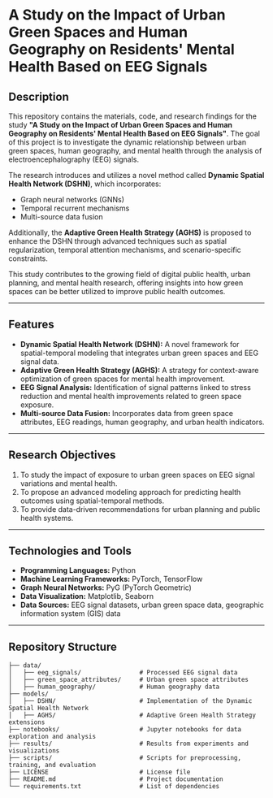 # A Study on the Impact of Urban Green Spaces and Human Geography on Residents' Mental Health Based on EEG Signals  


## Description  

This repository contains the materials, code, and research findings for the study **"A Study on the Impact of Urban Green Spaces and Human Geography on Residents' Mental Health Based on EEG Signals"**. The goal of this project is to investigate the dynamic relationship between urban green spaces, human geography, and mental health through the analysis of electroencephalography (EEG) signals.  

The research introduces and utilizes a novel method called **Dynamic Spatial Health Network (DSHN)**, which incorporates:  
- Graph neural networks (GNNs)  
- Temporal recurrent mechanisms  
- Multi-source data fusion  

Additionally, the **Adaptive Green Health Strategy (AGHS)** is proposed to enhance the DSHN through advanced techniques such as spatial regularization, temporal attention mechanisms, and scenario-specific constraints.  

This study contributes to the growing field of digital public health, urban planning, and mental health research, offering insights into how green spaces can be better utilized to improve public health outcomes.

---

## Features  

- **Dynamic Spatial Health Network (DSHN):** A novel framework for spatial-temporal modeling that integrates urban green spaces and EEG signal data.  
- **Adaptive Green Health Strategy (AGHS):** A strategy for context-aware optimization of green spaces for mental health improvement.  
- **EEG Signal Analysis:** Identification of signal patterns linked to stress reduction and mental health improvements related to green space exposure.  
- **Multi-source Data Fusion:** Incorporates data from green space attributes, EEG readings, human geography, and urban health indicators.  

---

## Research Objectives  

1. To study the impact of exposure to urban green spaces on EEG signal variations and mental health.  
2. To propose an advanced modeling approach for predicting health outcomes using spatial-temporal methods.  
3. To provide data-driven recommendations for urban planning and public health systems.  

---

## Technologies and Tools  

- **Programming Languages:** Python  
- **Machine Learning Frameworks:** PyTorch, TensorFlow  
- **Graph Neural Networks:** PyG (PyTorch Geometric)  
- **Data Visualization:** Matplotlib, Seaborn  
- **Data Sources:** EEG signal datasets, urban green space data, geographic information system (GIS) data  

---

## Repository Structure  

```plaintext  
├── data/  
│   ├── eeg_signals/                # Processed EEG signal data  
│   ├── green_space_attributes/     # Urban green space attributes  
│   ├── human_geography/            # Human geography data  
├── models/  
│   ├── DSHN/                       # Implementation of the Dynamic Spatial Health Network  
│   ├── AGHS/                       # Adaptive Green Health Strategy extensions  
├── notebooks/                      # Jupyter notebooks for data exploration and analysis  
├── results/                        # Results from experiments and visualizations  
├── scripts/                        # Scripts for preprocessing, training, and evaluation  
├── LICENSE                         # License file  
├── README.md                       # Project documentation  
└── requirements.txt                # List of dependencies  
